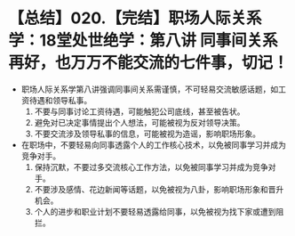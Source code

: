 # 【总结】020.【完结】职场人际关系学：18堂处世绝学：第八讲  同事间关系再好，也万万不能交流的七件事，切记！

-   职场人际关系学第八讲强调同事间关系需谨慎，不可轻易交流敏感话题，如工资待遇和领导私事。
    1.  不要与同事讨论工资待遇，可能触犯公司底线，甚至被告状。
    2.  避免对已决定事情提出个人想法，可能被视为反对领导决策。
    3.  不要交流涉及领导私事的信息，可能被视为造谣，影响职场形象。
-   在职场中，不要轻易向同事透露个人的工作核心技术，以免被同事学习并成为竞争对手。
    1.  保持沉默，不要过多交流核心工作方法，以免被同事学习并成为竞争对手。
    2.  不要涉及感情、花边新闻等话题，以免被视为八卦，影响职场形象和晋升机会。
    3.  个人的进步和职业计划不要轻易透露给同事，以免被视为找下家或遭到阻拦。